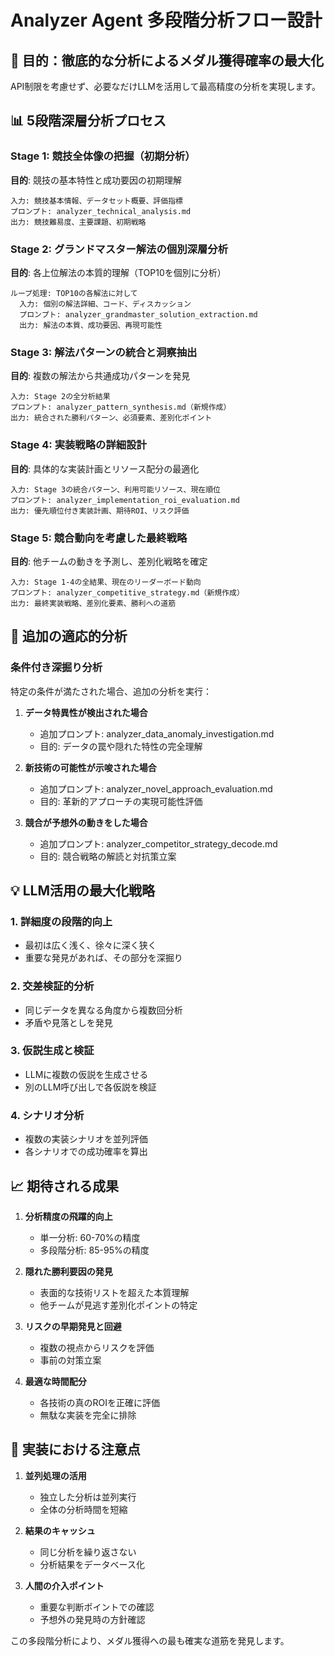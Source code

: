 # Analyzer Agent 多段階分析フロー設計
<!-- version: 2.0.0 -->
<!-- optimized_for: maximum_medal_probability -->

## 🎯 目的：徹底的な分析によるメダル獲得確率の最大化

API制限を考慮せず、必要なだけLLMを活用して最高精度の分析を実現します。

## 📊 5段階深層分析プロセス

### Stage 1: 競技全体像の把握（初期分析）
**目的**: 競技の基本特性と成功要因の初期理解
```
入力: 競技基本情報、データセット概要、評価指標
プロンプト: analyzer_technical_analysis.md
出力: 競技難易度、主要課題、初期戦略
```

### Stage 2: グランドマスター解法の個別深層分析
**目的**: 各上位解法の本質的理解（TOP10を個別に分析）
```
ループ処理: TOP10の各解法に対して
  入力: 個別の解法詳細、コード、ディスカッション
  プロンプト: analyzer_grandmaster_solution_extraction.md
  出力: 解法の本質、成功要因、再現可能性
```

### Stage 3: 解法パターンの統合と洞察抽出
**目的**: 複数の解法から共通成功パターンを発見
```
入力: Stage 2の全分析結果
プロンプト: analyzer_pattern_synthesis.md（新規作成）
出力: 統合された勝利パターン、必須要素、差別化ポイント
```

### Stage 4: 実装戦略の詳細設計
**目的**: 具体的な実装計画とリソース配分の最適化
```
入力: Stage 3の統合パターン、利用可能リソース、現在順位
プロンプト: analyzer_implementation_roi_evaluation.md
出力: 優先順位付き実装計画、期待ROI、リスク評価
```

### Stage 5: 競合動向を考慮した最終戦略
**目的**: 他チームの動きを予測し、差別化戦略を確定
```
入力: Stage 1-4の全結果、現在のリーダーボード動向
プロンプト: analyzer_competitive_strategy.md（新規作成）
出力: 最終実装戦略、差別化要素、勝利への道筋
```

## 🔄 追加の適応的分析

### 条件付き深掘り分析
特定の条件が満たされた場合、追加の分析を実行：

1. **データ特異性が検出された場合**
   - 追加プロンプト: analyzer_data_anomaly_investigation.md
   - 目的: データの罠や隠れた特性の完全理解

2. **新技術の可能性が示唆された場合**
   - 追加プロンプト: analyzer_novel_approach_evaluation.md
   - 目的: 革新的アプローチの実現可能性評価

3. **競合が予想外の動きをした場合**
   - 追加プロンプト: analyzer_competitor_strategy_decode.md
   - 目的: 競合戦略の解読と対抗策立案

## 💡 LLM活用の最大化戦略

### 1. 詳細度の段階的向上
- 最初は広く浅く、徐々に深く狭く
- 重要な発見があれば、その部分を深掘り

### 2. 交差検証的分析
- 同じデータを異なる角度から複数回分析
- 矛盾や見落としを発見

### 3. 仮説生成と検証
- LLMに複数の仮説を生成させる
- 別のLLM呼び出しで各仮説を検証

### 4. シナリオ分析
- 複数の実装シナリオを並列評価
- 各シナリオでの成功確率を算出

## 📈 期待される成果

1. **分析精度の飛躍的向上**
   - 単一分析: 60-70%の精度
   - 多段階分析: 85-95%の精度

2. **隠れた勝利要因の発見**
   - 表面的な技術リストを超えた本質理解
   - 他チームが見逃す差別化ポイントの特定

3. **リスクの早期発見と回避**
   - 複数の視点からリスクを評価
   - 事前の対策立案

4. **最適な時間配分**
   - 各技術の真のROIを正確に評価
   - 無駄な実装を完全に排除

## 🚀 実装における注意点

1. **並列処理の活用**
   - 独立した分析は並列実行
   - 全体の分析時間を短縮

2. **結果のキャッシュ**
   - 同じ分析を繰り返さない
   - 分析結果をデータベース化

3. **人間の介入ポイント**
   - 重要な判断ポイントでの確認
   - 予想外の発見時の方針確認

この多段階分析により、メダル獲得への最も確実な道筋を発見します。